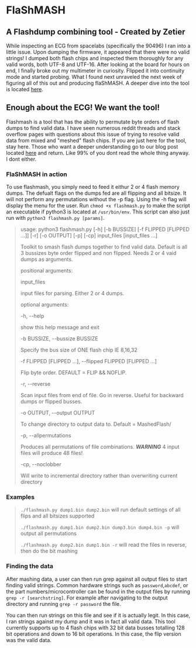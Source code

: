 # FlaShMASH 
## A Flashdump combining tool - Created by Zetier

While inspecting an ECG from spacelabs (specifically the 90496) I ran into a little issue. Upon dumping the firmware, it appeared that there were no valid strings! I dumped both flash chips and inspected them thoroughly for any valid words, both UTF-8 and UTF-16. After looking at the board for hours on end, I finally broke out my multimeter in curiosity. Flipped it into continuity mode and started probing. What I found next unraveled the next week of figuring all of this out and producing flaShMASH. A deeper dive into the tool is located [here](https://zetier.com/flashmash).

## Enough about the ECG! We want the tool!

Flashmash is a tool that has the ability to permutate byte orders of flash dumps to find valid data. I have seen numerous reddit threads and stack overflow pages with questions about this issue of trying to resolve valid data from mixed and "meshed" flash chips. If you are just here for the tool, stay here. Those who want a deeper understanding go to our blog post located [here](https://zetier.com/flashmash) and return. Like 99% of you dont read the whole thing anyway. I dont either.

### FlaShMASH in action

To use flashmash, you simply need to feed it eithur 2 or 4 flash memory dumps. The defualt flags on the dumps fed are all flipping and all bitsize. It will not perform any permutations without the -p flag. Using the -h flag will display the menu for the user. Run `chmod +x flashmash.py` to make the script an executable if python3 is located at `/usr/bin/env`. This script can also just run with `python3 flashmash.py [params]`. 

>usage: python3 flashmash.py [-h] [-b BUSSIZE] [-f FLIPPED [FLIPPED ...]] [-r]
>                            [-o OUTPUT] [-p] [-cp]
>                            input_files [input_files ...]
>
>Toolkit to smash flash dumps together to find valid data. Default is all 3 bussizes byte order flipped and non flipped. Needs 2 or 4 vaid dumps as arguments.
>
>positional arguments:
>
>   input_files
>
>input files for parsing. Either 2 or 4 dumps.
>
>   optional arguments:
>
>-h, --help
>
>   show this help message and exit
>
>-b BUSSIZE, --bussize BUSSIZE
>
>   Specify the bus size of ONE flash chip IE 8,16,32
> 
>-f FLIPPED [FLIPPED ...], --flipped FLIPPED [FLIPPED ...]
>
>   Flip byte order. DEFAULT = FLIP && NOFLIP.
> 
>-r, --reverse
>
>   Scan input files from end of file. Go in reverse. Useful for backward dumps or flipped busses.
> 
>-o OUTPUT, --output OUTPUT
>
>   To change directory to output data to. Default = MashedFlash/
> 
>-p, --allpermutations
>
>   Produces all permutations of file combinations.
>   ***WARNING*** 4 input files will produce 48 files!
> 
>-cp, --noclobber
>
>   Will write to incremental directory rather than overwriting current directory
>

### Examples

>`./flashmash.py dump1.bin dump2.bin` will run default settings of all flips and all bitsizes supported 
>
>`./flashmash.py dump1.bin dump2.bin dump3.bin dump4.bin -p` will output all permutations
>
> `./flashmash.py dump2.bin dump1.bin -r` will read the files in reverse, then do the bit mashing
>

### Finding the data

After mashing data, a user can then run grep against all output files to start finding valid strings. Common hardware strings such as `password`,`abcdef`, or the part numbers/microcontroller can be found in the output files by running `grep -r [searchstring]`. For example after navigating to the output directory and running `grep -r password` the file. 

You can then run strings on this file and see if it is actually legit. In this case, I ran strings against my dump and it was in fact all valid data. This tool currently supports up to 4 flash chips with 32 bit data busses totalling 128 bit operations and down to 16 bit operations. In this case, the flip version was the valid data.

